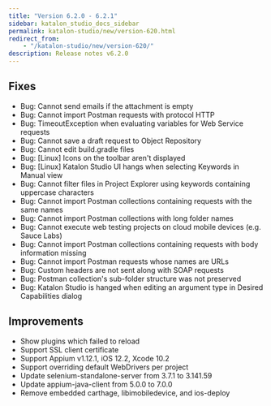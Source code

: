 ```yaml
---
title: "Version 6.2.0 - 6.2.1"
sidebar: katalon_studio_docs_sidebar
permalink: katalon-studio/new/version-620.html
redirect_from:
    - "/katalon-studio/new/version-620/"
description: Release notes v6.2.0
---
```


## Fixes

* Bug: Cannot send emails if the attachment is empty
* Bug: Cannot import Postman requests with protocol HTTP
* Bug: TimeoutException when evaluating variables for Web Service requests
* Bug: Cannot save a draft request to Object Repository
* Bug: Cannot edit build.gradle files
* Bug: [Linux] Icons on the toolbar aren't displayed
* Bug: [Linux] Katalon Studio UI hangs when selecting Keywords in Manual view
* Bug: Cannot filter files in Project Explorer using keywords containing uppercase characters
* Bug: Cannot import Postman collections containing requests with the same names
* Bug: Cannot import Postman collections with long folder names
* Bug: Cannot execute web testing projects on cloud mobile devices (e.g. Sauce Labs)
* Bug: Cannot import Postman collections containing requests with body information missing
* Bug: Cannot import Postman requests whose names are URLs
* Bug: Custom headers are not sent along with SOAP requests
* Bug: Postman collection's sub-folder structure was not preserved
* Bug: Katalon Studio is hanged when editing an argument type in Desired Capabilities dialog

## Improvements

* Show plugins which failed to reload
* Support SSL client certificate
* Support Appium v1.12.1, iOS 12.2, Xcode 10.2
* Support overriding default WebDrivers per project
* Update selenium-standalone-server from 3.7.1 to 3.141.59
* Update appium-java-client from 5.0.0 to 7.0.0
* Remove embedded carthage, libimobiledevice, and ios-deploy
